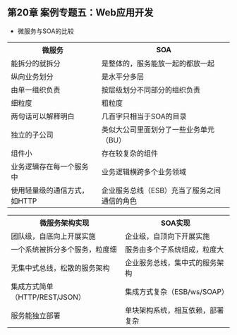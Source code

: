 ## 第20章 案例专题五：Web应用开发
- 微服务与SOA的比较
<table>
	<tr>
		<th>微服务</th>
		<th>SOA</th>
	</tr>		
	<tr>
		<td>能拆分的就拆分</td>
		<td>是整体的，服务能放一起的都放一起</td>
	</tr>	
	<tr>
		<td>纵向业务划分</td>
		<td>是水平分多层</td>
	</tr>	
	<tr>
		<td>由单一组织负责</td>
		<td>按层级划分不同部分的组织负责</td>
	</tr>	
	<tr>
		<td>细粒度</td>
		<td>粗粒度</td>
	</tr>		<tr>
		<td>两句话可以解释明白</td>
		<td>几百字只相当于SOA的目录</td>
	</tr>	
	<tr>
		<td>独立的子公司</td>
		<td>类似大公司里面划分了一些业务单元（BU）</td>
	</tr>	
	<tr>
		<td>组件小</td>
		<td>存在较复杂的组件</td>
	</tr>	
	<tr>
		<td>业务逻辑存在每一个服务中</td>
		<td>业务逻辑横跨多个业务领域</td>
	</tr>	
	<tr>
		<td>使用轻量级的通信方式，如HTTP</td>
		<td>企业服务总线（ESB）充当了服务之间通信的角色</td>
	</tr>	
</table>

<table>
	<tr>
		<th>微服务架构实现</th>
		<th>SOA实现</th>
	</tr>		
	<tr>
		<td>团队级，自底向上开展实施</td>
		<td>企业级，自顶向下开展实施</td>
	</tr>	
	<tr>
		<td>一个系统被拆分多个服务，粒度细</td>
		<td>服务由多个子系统组成，粒度大</td>
	</tr>	
	<tr>
		<td>无集中式总线，松散的服务架构</td>
		<td>企业服务总线，集中式的服务架构</td>
	</tr>	
	<tr>
		<td>集成方式简单（HTTP/REST/JSON）</td>
		<td>集成方式复杂（ESB/ws/SOAP）</td>
	</tr>		
	<tr>
		<td>服务能独立部署</td>
		<td>单块架构系统，相互依赖，部署复杂</td>
	</tr>		
</table>